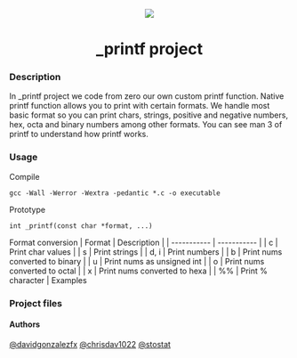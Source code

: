 <p align="center">
<img src="https://www.davidjohncoleman.com/wp-content/uploads/2017/06/HBTN-Borderless-CMYK-Logo-Vertical-Color-Black@1200ppi-300x236.png">
</p>

<h1 align="center"> _printf project </h1>

### Description
In _printf project we code from zero our own custom printf function. Native printf function allows you to print with certain formats. We handle most basic format so you can print chars, strings, positive and negative numbers, hex, octa and binary numbers among other formats.
You can see man 3 of printf to understand how printf works.

### Usage
Compile

	gcc -Wall -Werror -Wextra -pedantic *.c -o executable
Prototype

	int _printf(const char *format, ...)
Format conversion
| Format      | Description |
| ----------- | ----------- |
| c  | Print char values |
| s  | Print strings |
| d, i  | Print numbers |
| b  | Print nums converted to binary |
| u  | Print nums as unsigned int |
| o  | Print nums converted to octal |
| x  | Print nums converted to hexa |
| %% | Print % character |
Examples


### Project files

#### Authors
[@davidgonzalezfx](https://github.com/davidgonzalezfx)
[@chrisdav1022](https://github.com/chrisdav1022)
[@stostat](https://github.com/stostat)
